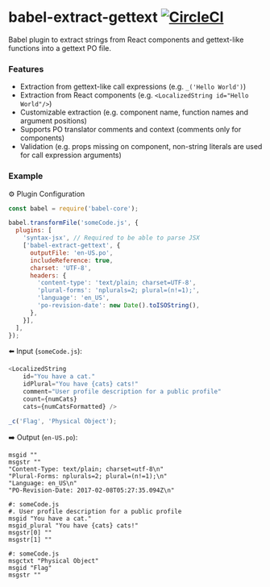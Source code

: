 # babel-extract-gettext [![CircleCI](https://circleci.com/gh/rtymchyk/babel-extract-gettext.svg?style=svg)](https://circleci.com/gh/rtymchyk/babel-extract-gettext)
Babel plugin to extract strings from React components and gettext-like functions into a gettext PO file.

### Features
- Extraction from gettext-like call expressions (e.g. `_('Hello World')`)
- Extraction from React components (e.g. `<LocalizedString id="Hello World"/>`)
- Customizable extraction (e.g. component name, function names and argument positions)
- Supports PO translator comments and context (comments only for components)
- Validation (e.g. props missing on component, non-string literals are used for call expression arguments)

### Example
⚙️ Plugin Configuration
```javascript
const babel = require('babel-core');

babel.transformFile('someCode.js', {
  plugins: [
    'syntax-jsx', // Required to be able to parse JSX
    ['babel-extract-gettext', {
      outputFile: 'en-US.po',
      includeReference: true,
      charset: 'UTF-8',
      headers: {
        'content-type': 'text/plain; charset=UTF-8',
        'plural-forms': 'nplurals=2; plural=(n!=1);',
        'language': 'en_US',
        'po-revision-date': new Date().toISOString(),
      },
    }],
  ],
});
```

⬅️️ Input (`someCode.js`):
```javascript
<LocalizedString
    id="You have a cat."
    idPlural="You have {cats} cats!"
    comment="User profile description for a public profile"
    count={numCats}
    cats={numCatsFormatted} />

_c('Flag', 'Physical Object');
 ```
  
➡️️ Output (`en-US.po`):
```
msgid ""
msgstr ""
"Content-Type: text/plain; charset=utf-8\n"
"Plural-Forms: nplurals=2; plural=(n!=1);\n"
"Language: en_US\n"
"PO-Revision-Date: 2017-02-08T05:27:35.094Z\n"

#: someCode.js
#. User profile description for a public profile
msgid "You have a cat."
msgid_plural "You have {cats} cats!"
msgstr[0] ""
msgstr[1] ""

#: someCode.js
msgctxt "Physical Object"
msgid "Flag"
msgstr ""
```
